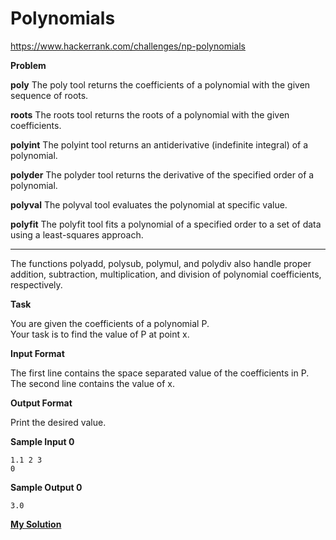 # Polynomials

https://www.hackerrank.com/challenges/np-polynomials

**Problem**

**poly**
The poly tool returns the coefficients of a polynomial with the given sequence of roots.

**roots**
The roots tool returns the roots of a polynomial with the given coefficients.

**polyint**
The polyint tool returns an antiderivative (indefinite integral) of a polynomial.

**polyder**
The polyder tool returns the derivative of the specified order of a polynomial.

**polyval**
The polyval tool evaluates the polynomial at specific value.

**polyfit**
The polyfit tool fits a polynomial of a specified order to a set of data using a least-squares approach.

---

The functions polyadd, polysub, polymul, and polydiv also handle proper addition, subtraction, multiplication, and division of polynomial coefficients, respectively.


**Task**

You are given the coefficients of a polynomial P.    
Your task is to find the value of P at point x.

**Input Format**
    
The first line contains the space separated value of the coefficients in P.  
The second line contains the value of x.

**Output Format**

Print the desired value.

**Sample Input 0**

```
1.1 2 3
0
```

**Sample Output 0**

```
3.0
```

[**My Solution**](answer.py)

